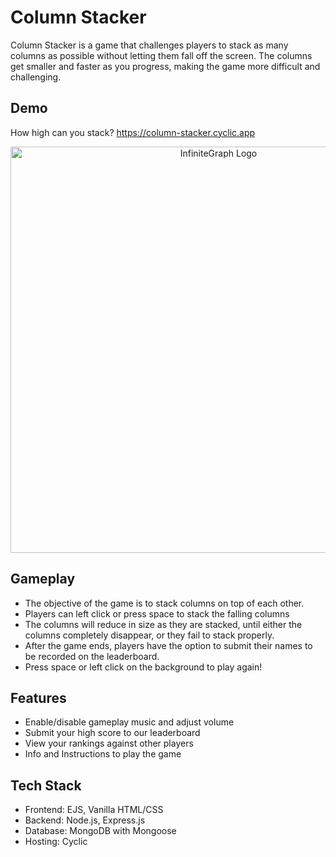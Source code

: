 # Column Stacker

Column Stacker is a game that challenges players to stack as many columns as possible without letting them fall off the screen. The columns get smaller and faster as you progress, making the game more difficult and challenging.

## Demo

How high can you stack? https://column-stacker.cyclic.app

<div align="center" >
<img src="https://user-images.githubusercontent.com/84001929/256657649-a3c8c4ce-181a-4732-84dd-c2748108d91a.gif" alt="InfiniteGraph Logo" width="650">
</div>

## Gameplay

- The objective of the game is to stack columns on top of each other.
- Players can left click or press space to stack the falling columns
- The columns will reduce in size as they are stacked, until either the columns completely disappear, or they fail to stack properly.
- After the game ends, players have the option to submit their names to be recorded on the leaderboard.
- Press space or left click on the background to play again!

## Features

- Enable/disable gameplay music and adjust volume
- Submit your high score to our leaderboard
- View your rankings against other players
- Info and Instructions to play the game

## Tech Stack

- Frontend: EJS, Vanilla HTML/CSS
- Backend: Node.js, Express.js
- Database: MongoDB with Mongoose
- Hosting: Cyclic
